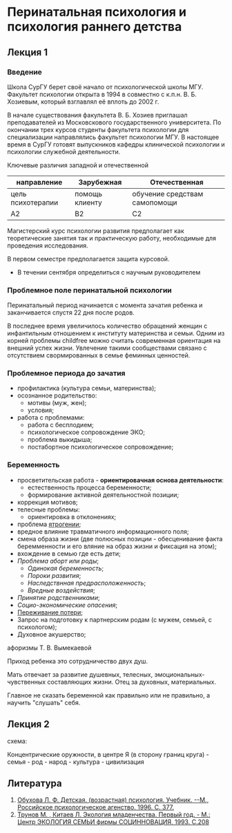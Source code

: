 # Перинатальная психология и психология раннего детства

## Лекция 1

### Введение

Школа СурГУ берет своё начало от психологической школы МГУ. Факультет психологии открыта в 1994 в совместно с к.п.н. В. Б. Хозиевым, который взглавлял её вплоть до 2002 г.

В начале существования факультета В. Б. Хозиев приглашал преподавателей из Московскового государственного университета. По окончании трех курсов студенты факультета психологии для специализации направлялись  факультет психологии МГУ. В настоящее время в СурГУ готовят выпускников кафедры клинической психологии и психологии служебной деятельности.

Ключевые различия западной и отечественной

направление | Зарубежная | Отечественная
---------|----------|---------
 цель психотерапии | помощь клиенту | обучение средствам самопомощи
 A2 | B2 | C2

Магистерский курс психологии развития предполагает как теоретические занятия так и практическую работу, необходимые для проведения исследования.

В первом семестре предполагается защита курсовой.

* В течении сентября определиться с научным руководителем

### Проблемное поле перинатальной психологии

Перинатальный период начинается с момента зачатия ребенка и заканчивается спустя 22 дня после родов.

В последнее время увеличилось количество обращений женщин с инфантильным отношением к институту материнства и семьи. Одним из корней проблемы childfree можно считать современная ориентация на внешний успех жизни. Увлечение такими сообществами связано с отсутствием свормированных в семье феминных ценностей.

### Проблемное периода до зачатия

* профилактика (культура семьи, материнства);
* осознанное родительство:
  * мотивы (муж, жен);
  * условия;
* работа с проблемами:
  * работа с бесплодием;
  * психологическое сопровождение ЭКО;
  * проблема выкидыша;
  * постабортное психологическое сопровождение;

### Беременность

* просветительская работа - **ориентировачная основа деятельности**:
  * естественность процесса беременности;
  * формирование активной деятельностной позиции;
* коррекция мотивов;
* телесные проблемы:
  * ориентировка в отклонениях;
* проблема [ятрогении](https://ru.wikipedia.org/wiki/%D0%AF%D1%82%D1%80%D0%BE%D0%B3%D0%B5%D0%BD%D0%B8%D1%8F);
* вредное влияние травматичного информационного поля;
* смена образа жизни (две полюсных позиции - обесценивание факта беремменности и его вляние на образ жизни и фиксация на этом);
* вхождение в семью где есть дети;
* _Проблема аборт или роды_;
  * _Одинокая беременность_;
  * _Пороки развития_;
  * _Наследствнная предрасположенность_;
  * _Вредные воздействия_;
* _Принятие родственниками_;
* _Социо-экономические опасения_;
* [Переживание потери](http://mhp-journal.ru/upload/Library/Vasilyuk_FE_(1984)_Psychology_of_Experience.pdf);
* Запрос на подготовку к партнерским родам (с мужем, семьей, с психологом);
* Духовное акушерство;

афоризмы Т. В. Вымекаевой

Приход ребенка это сотрудничество двух душ.

Мать отвечает за развитие душевных, телесных, эмоциональных-чувственных составляющих жизни. Отец за духовных, материальных.

Главное не сказать беременной как правильно или не правильно, а научить "слушать" себя.

## Лекция 2

схема:

Концентрические оружности, в центре Я (в сторону границ круга) - семья - род - народ - культура - цивилизация

## Литература

1. [Обухова Л. Ф.  Детская. (возрастная) психология. Учебник. --М., Российское психологическое агенство. 1996. C. 377.](http://univer.nuczu.edu.ua/tmp_metod/969/Obuhova.pdf)
2. [Трунов М. , Китаев Л. Экология младенчества. Первый год. - М.: Центр ЭКОЛОГИЯ СЕМЬИ фирмы СОЦИННОВАЦИЯ, 1993. C.208](http://psypomosch.ru/userfiles/File/book8.pdf)
